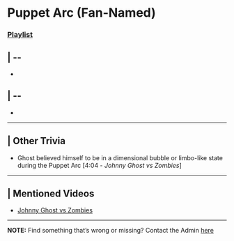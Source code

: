 # Puppet Arc \(Fan-Named)
### [Playlist]()


## | --
- 

## | --
- 

----

## | Other Trivia
- Ghost believed himself to be in a dimensional bubble or limbo-like state during the Puppet Arc \[4:04 - *Johnny Ghost vs Zombies*]

----

## | Mentioned Videos
- [Johnny Ghost vs Zombies](https://youtu.be/ZZi4QOcKkno)

----

**NOTE:** Find something that’s wrong or missing? Contact the Admin [here](../chapter_2.md)